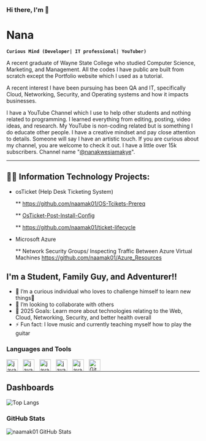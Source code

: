 ### Hi there, I'm 👋

<h1>Nana</h1>

**`Curious Mind (Developer| IT professional| YouTuber)`**

A recent graduate of Wayne State College who studied Computer Science, Marketing, and Management. All the codes I have public are built from scratch
except the Portfolio website which I used as a tutorial. 

A recent interest I have been pursuing has been QA and IT, specifically Cloud, Networking, Security, and Operating systems and how
it impacts businesses.

I have a YouTube Channel which I use to help other students and nothing related to programming. I learned everything from editing, posting, video ideas, and research. My YouTube is non-coding related but is something I do educate other people. I have a creative mindset and pay close attention
to details. Someone will say I have an artistic touch. If you are curious about my channel, you are welcome to check it out. I have a little over 15k subscribers. Channel name "[@nanakwesiamakye](https://www.youtube.com/@nanakwesiamakye)".

---

## 👨‍💻 Information Technology Projects:

* osTicket (Help Desk Ticketing System)

  ** https://github.com/naamak01/OS-Tcikets-Prereq

  ** [OsTicket-Post-Install-Config](https://github.com/naamak01/OsTicket-Post-Install-Config)
 
  ** https://github.com/naamak01/ticket-lifecycle

* Microsoft Azure

  ** Network Security Groups/ Inspecting Traffic Between Azure Virtual Machines
  https://github.com/naamak01/Azure_Resources



## I'm a Student, Family Guy, and Adventurer!!

- 🌱 I’m a curious individual who loves to challenge himself to learn new things🤣
- 👯 I’m looking to collaborate with others
- 🥅 2025 Goals: Learn more about technologies relating to the Web, Cloud, Networking, Security, and better health overall
- ⚡ Fun fact: I love music and currently teaching myself how to play the guitar

###  Languages and Tools
<img align="left" alt="javascript" width="30px" style="padding-right:10px;" src="https://cdn.jsdelivr.net/gh/devicons/devicon@latest/icons/html5/html5-plain.svg" />
<img align="left" alt="javascript" width="30px" style="padding-right:10px;" src="https://cdn.jsdelivr.net/gh/devicons/devicon@latest/icons/css3/css3-plain.svg" />
<img align="left" alt="javascript" width="30px" style="padding-right:10px;" src="https://cdn.jsdelivr.net/gh/devicons/devicon@latest/icons/javascript/javascript-plain.svg" />
<img align="left" alt="javascript" width="30px" style="padding-right:10px;" src="https://cdn.jsdelivr.net/gh/devicons/devicon@latest/icons/python/python-plain.svg" />
<img align="left" alt="javascript" width="30px" style="padding-right:10px;" src="https://cdn.jsdelivr.net/gh/devicons/devicon@latest/icons/git/git-plain.svg" />
<img align="left" alt="GitHub" width="30px" src="https://user-images.githubusercontent.com/3369400/139447912-e0f43f33-6d9f-45f8-be46-2df5bbc91289.png" style="padding-right:10px;" />
<br>

---


## Dashboards

![Top Langs](https://github-readme-stats.vercel.app/api/top-langs/?username=naamak01&layout=compact)
<br>


<div>
<h3>GitHub Stats</h3>

<img alt="naamak01 GitHub Stats" src="https://github-readme-stats.vercel.app/api?username=naamak01&show_icons=true&hide_border=false&title_color=ff652f&icon_color=FFE400&bg_color=09131B&text_color=ffffff&border_color=0c1a25" />
</div>

<br>

<div>

<br>
          
<!--



Here are some ideas to get you started:

- 🔭 I’m currently working on ...
- 🌱 I’m currently learning ...
- 👯 I’m looking to collaborate on ...
- 🤔 I’m looking for help with ...
- 💬 Ask me about ...
- 📫 How to reach me: ...
- 😄 Pronouns: ...
- ⚡ Fun fact: ...
-->
